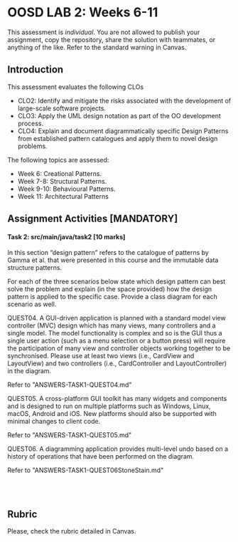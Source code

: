 # OOSD LAB 2: Weeks 6-11

This assessment is _individual_. You are not allowed to publish your assignment, copy the repository, share the solution with teammates, or anything of the like. Refer to the standard warning in Canvas.



## Introduction
This assessment evaluates the following CLOs

- CLO2: Identify and mitigate the risks associated with the development of large-scale software projects.
- CLO3: Apply the UML design notation as part of the OO development process.
- CLO4: Explain and document diagrammatically specific Design Patterns from established pattern catalogues and apply them to novel design problems.


The following topics are assessed:

- Week 6: Creational Patterns.
- Week 7-8: Structural Patterns.
- Week 9-10: Behavioural Patterns.
- Week 11: Architectural Patterns




## Assignment Activities [MANDATORY]



#### Task 2: src/main/java/task2 [10 marks]

In this section “design pattern” refers to the catalogue of patterns by Gamma et al. that were presented in this course and the immutable data structure patterns.

For each of the three scenarios below state which design pattern can best solve the problem and explain (in the space provided) how the design pattern is applied to the specific case. Provide a class diagram for each scenario as well.

QUEST04. A GUI-driven application is planned with a standard model view controller (MVC) design which has many views, many controllers and a single model. The model functionality is complex and so is the GUI thus a single user action (such as a menu selection or a button press) will require the participation of many view and controller objects working together to be synchronised. Please use at least two views (i.e., CardView and LayoutView) and two controllers (i.e., CardController and LayoutController) in the diagram.

Refer to "ANSWERS-TASK1-QUEST04.md"

QUEST05. A cross-platform GUI toolkit has many widgets and components and is designed to run on multiple platforms such as Windows, Linux, macOS, Android and iOS. New platforms should also be supported with minimal changes to client code.

Refer to "ANSWERS-TASK1-QUEST05.md"

QUEST06. A diagramming application provides multi-level undo based on a history of operations that have been performed on the diagram.


Refer to "ANSWERS-TASK1-QUEST06StoneStain.md"


<br /><br />




## Rubric

Please, check the rubric detailed in Canvas.
